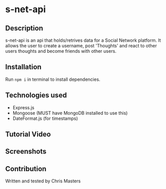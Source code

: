 # s-net-api

## Description

s-net-api is an api that holds/retrives data for a Social Network platform. It allows the user to create a username, post 'Thoughts' and react to other users thoughts and become friends with other users.

## Installation

Run ```npm i``` in terminal to install dependencies.

## Technologies used

* Express.js
* Mongoose (MUST have MongoDB installed to use this)
* DateFormat.js (for timestamps)

## Tutorial Video


## Screenshots


## Contribution

Written and tested by Chris Masters
